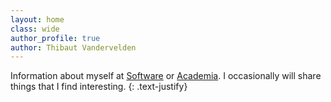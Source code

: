 ```yaml
---
layout: home
class: wide
author_profile: true
author: Thibaut Vandervelden
--- 
```


Information about myself at [Software](/software) or [Academia](/academia).
I occasionally will share things that I find interesting.
{: .text-justify}
